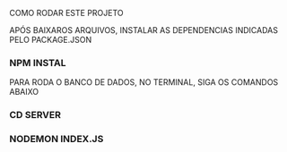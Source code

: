 COMO RODAR ESTE PROJETO

APÓS BAIXAROS ARQUIVOS, INSTALAR AS DEPENDENCIAS INDICADAS PELO PACKAGE.JSON
### NPM INSTAL

PARA RODA O BANCO DE DADOS, NO TERMINAL, SIGA OS COMANDOS ABAIXO
### CD SERVER
### NODEMON INDEX.JS
